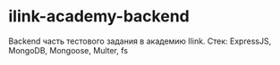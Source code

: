 # ilink-academy-backend
Backend часть тестового задания в академию Ilink. Стек: ExpressJS, MongoDB, Mongoose, Multer, fs
